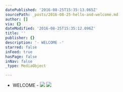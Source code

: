 ```yaml
---
datePublished: '2016-08-25T15:35:13.065Z'
sourcePath: _posts/2016-08-25-hello-and-welcome.md
author: []
via: {}
dateModified: '2016-08-25T15:35:12.096Z'
title: ''
publisher: {}
description: '- WELCOME -'
starred: false
inFeed: true
hasPage: false
inNav: false
_type: MediaObject

---
```

- WELCOME -
![](https://the-grid-user-content.s3-us-west-2.amazonaws.com/2a0e693d-b7d1-468b-8120-2fbf8b3016eb.jpg)
![](https://the-grid-user-content.s3-us-west-2.amazonaws.com/a7e46a59-9cb6-4f5e-9f65-8fcff8721b7d.jpg)